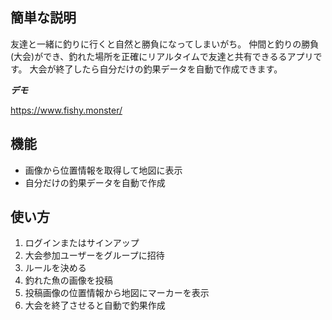 ## 簡単な説明

友達と一緒に釣りに行くと自然と勝負になってしまいがち。 
仲間と釣りの勝負(大会)ができ、釣れた場所を正確にリアルタイムで友達と共有できるるアプリです。
大会が終了したら自分だけの釣果データを自動で作成できます。
 
***デモ***
 
https://www.fishy.monster/
 
## 機能
  
- 画像から位置情報を取得して地図に表示
- 自分だけの釣果データを自動で作成
 
## 使い方
 
1. ログインまたはサインアップ
2. 大会参加ユーザーをグループに招待
3. ルールを決める
4. 釣れた魚の画像を投稿
5. 投稿画像の位置情報から地図にマーカーを表示
6. 大会を終了させると自動で釣果作成
